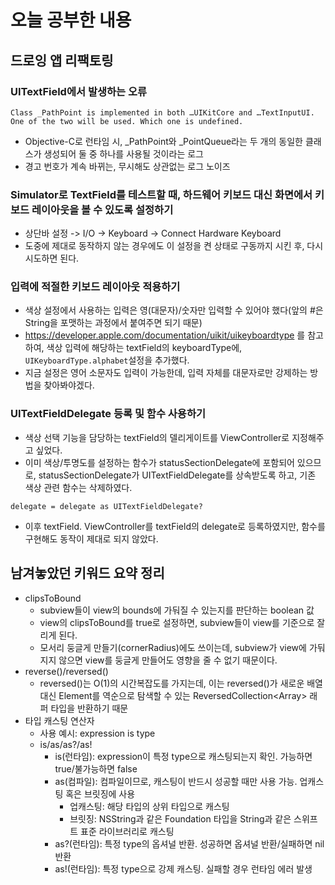 # 오늘 공부한 내용

## 드로잉 앱 리팩토링
### UITextField에서 발생하는 오류
```Class _PathPoint is implemented in both …UIKitCore and …TextInputUI. One of the two will be used. Which one is undefined.```
- Objective-C로 런타임 시, _PathPoint와 _PointQueue라는 두 개의 동일한 클래스가 생성되어 둘 중 하나를 사용될 것이라는 로그
- 경고 번호가 계속 바뀌는, 무시해도 상관없는 로그 노이즈
### Simulator로 TextField를 테스트할 때, 하드웨어 키보드 대신 화면에서 키보드 레이아웃을 볼 수 있도록 설정하기
- 상단바 설정 -> I/O -> Keyboard -> Connect Hardware Keyboard
- 도중에 제대로 동작하지 않는 경우에도 이 설정을 켠 상태로 구동까지 시킨 후, 다시 시도하면 된다.
### 입력에 적절한 키보드 레이아웃 적용하기
- 색상 설정에서 사용하는 입력은 영(대문자)/숫자만 입력할 수 있어야 했다(앞의 #은 String을 포맷하는 과정에서 붙여주면 되기 때문)
- https://developer.apple.com/documentation/uikit/uikeyboardtype 를 참고하여, 색상 입력에 해당하는 textField의 keyboardType에, `UIKeyboardType.alphabet`설정을 추가했다.
- 지금 설정은 영어 소문자도 입력이 가능한데, 입력 자체를 대문자로만 강제하는 방법을 찾아봐야겠다.
### UITextFieldDelegate 등록 및 함수 사용하기
- 색상 선택 기능을 담당하는 textField의 델리게이트를 ViewController로 지정해주고 싶었다.
- 이미 색상/투명도를 설정하는 함수가 statusSectionDelegate에 포함되어 있으므로, statusSectionDelegate가 UITextFieldDelegate를 상속받도록 하고, 기존 색상 관련 함수는 삭제하였다.

```delegate = delegate as UITextFieldDelegate?```
- 이후 textField. ViewController를 textField의 delegate로 등록하였지만, 함수를 구현해도 동작이 제대로 되지 않았다.

## 남겨놓았던 키워드 요약 정리
- clipsToBound
    - subview들이 view의 bounds에 가둬질 수 있는지를 판단하는 boolean 값
    - view의 clipsToBound를 true로 설정하면, subview들이 view를 기준으로 잘리게 된다.
    - 모서리 둥글게 만들기(cornerRadius)에도 쓰이는데, subview가 view에 가둬지지 않으면 view를 둥글게 만들어도 영향을 줄 수 없기 때문이다.
- reverse()/reversed()
    - reversed()는 O(1)의 시간복잡도를 가지는데, 이는 reversed()가 새로운 배열 대신 Element를 역순으로 탐색할 수 있는 ReversedCollection<Array<Element>> 래퍼 타입을 반환하기 때문
- 타입 캐스팅 연산자
    - 사용 예시: expression is type
    - is/as/as?/as!
        - is(런타임): expression이 특정 type으로 캐스팅되는지 확인. 가능하면 true/불가능하면 false
        - as(컴파일):  컴파일이므로, 캐스팅이 반드시 성공할 때만 사용 가능. 업캐스팅 혹은 브릿징에 사용
            - 업캐스팅: 해당 타입의 상위 타입으로 캐스팅
            - 브릿징: NSString과 같은 Foundation 타입을 String과 같은 스위프트 표준 라이브러리로 캐스팅
        - as?(런타임): 특정 type의 옵셔널 반환. 성공하면 옵셔널 반환/실패하면 nil 반환
        - as!(런타임): 특정 type으로 강제 캐스팅. 실패할 경우 런타임 에러 발생